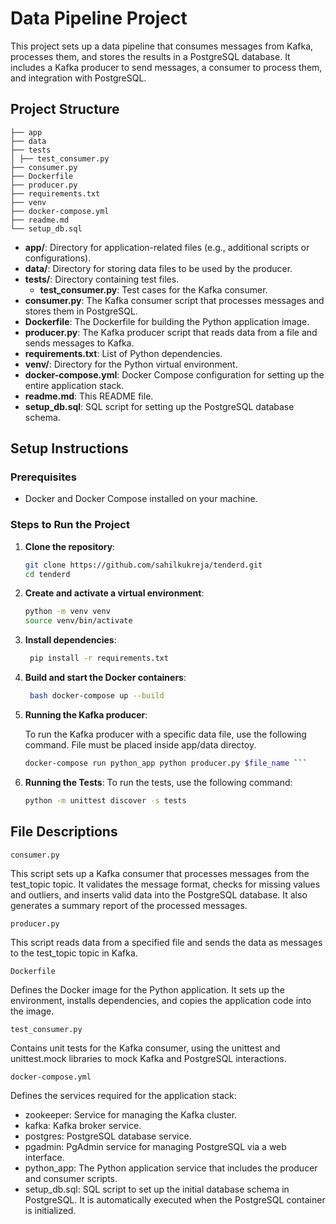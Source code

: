 # Data Pipeline Project

This project sets up a data pipeline that consumes messages from Kafka, processes them, and stores the results in a PostgreSQL database. It includes a Kafka producer to send messages, a consumer to process them, and integration with PostgreSQL.

## Project Structure

```
├── app
├── data
├── tests
│ ├── test_consumer.py
├── consumer.py
├── Dockerfile
├── producer.py
├── requirements.txt
├── venv
├── docker-compose.yml
├── readme.md
└── setup_db.sql
```
- **app/**: Directory for application-related files (e.g., additional scripts or configurations).
- **data/**: Directory for storing data files to be used by the producer.
- **tests/**: Directory containing test files.
  - **test_consumer.py**: Test cases for the Kafka consumer.
- **consumer.py**: The Kafka consumer script that processes messages and stores them in PostgreSQL.
- **Dockerfile**: The Dockerfile for building the Python application image.
- **producer.py**: The Kafka producer script that reads data from a file and sends messages to Kafka.
- **requirements.txt**: List of Python dependencies.
- **venv/**: Directory for the Python virtual environment.
- **docker-compose.yml**: Docker Compose configuration for setting up the entire application stack.
- **readme.md**: This README file.
- **setup_db.sql**: SQL script for setting up the PostgreSQL database schema.

## Setup Instructions

### Prerequisites

- Docker and Docker Compose installed on your machine.

### Steps to Run the Project

1. **Clone the repository**:

   ```bash
   git clone https://github.com/sahilkukreja/tenderd.git
   cd tenderd
   ```
2. **Create and activate a virtual environment**:
   ```bash
   python -m venv venv
   source venv/bin/activate 

3. **Install dependencies**:
   ```bash D
    pip install -r requirements.txt
4. **Build and start the Docker containers**:
   ```bash 
    bash docker-compose up --build
5. **Running the Kafka producer**:

    To run the Kafka producer with a specific data file, use the following command.
    File must be placed inside app/data directoy.
   ```bash
   docker-compose run python_app python producer.py $file_name ```

6. **Running the Tests**:
    To run the tests, use the following command:
    ```bash
    python -m unittest discover -s tests

## File Descriptions
    consumer.py
This script sets up a Kafka consumer that processes messages from the test_topic topic. It validates the message format, checks for missing values and outliers, and inserts valid data into the PostgreSQL database. It also generates a summary report of the processed messages.

    producer.py
This script reads data from a specified file and sends the data as messages to the test_topic topic in Kafka.

    Dockerfile
Defines the Docker image for the Python application. It sets up the environment, installs dependencies, and copies the application code into the image.

    test_consumer.py
Contains unit tests for the Kafka consumer, using the unittest and unittest.mock libraries to mock Kafka and PostgreSQL interactions.

    docker-compose.yml
Defines the services required for the application stack:
- zookeeper: Service for managing the Kafka cluster.
- kafka: Kafka broker service.
- postgres: PostgreSQL database service.
- pgadmin: PgAdmin service for managing PostgreSQL via a web interface.
-  python_app: The Python application service that includes the producer and consumer scripts.
-  setup_db.sql: SQL script to set up the initial database schema in PostgreSQL. It is automatically executed when the PostgreSQL container is initialized.
